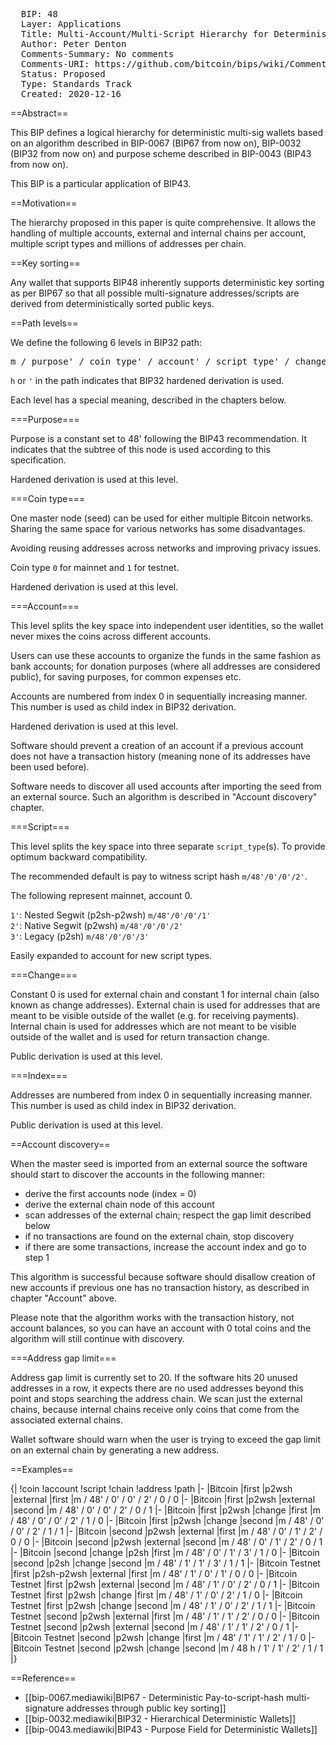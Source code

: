 <pre>
  BIP: 48
  Layer: Applications
  Title: Multi-Account/Multi-Script Hierarchy for Deterministic Multi Signature Wallets
  Author: Peter Denton <dentondevelopment@protonmail.com>
  Comments-Summary: No comments
  Comments-URI: https://github.com/bitcoin/bips/wiki/Comments:BIP-0048
  Status: Proposed
  Type: Standards Track
  Created: 2020-12-16
</pre>

==Abstract==

This BIP defines a logical hierarchy for deterministic multi-sig wallets based on an algorithm
described in BIP-0067 (BIP67 from now on), BIP-0032 (BIP32 from now on) and purpose scheme described in
BIP-0043 (BIP43 from now on).

This BIP is a particular application of BIP43.

==Motivation==

The hierarchy proposed in this paper is quite comprehensive. It allows the handling of
multiple accounts, external and internal chains per account, multiple script types and
millions of addresses per chain.

==Key sorting==

Any wallet that supports BIP48 inherently supports deterministic key sorting as per BIP67 so that all possible
multi-signature addresses/scripts are derived from deterministically sorted public keys.

==Path levels==

We define the following 6 levels in BIP32 path:

<pre>
m / purpose' / coin_type' / account' / script_type' / change / address_index
</pre>

`h` or `'` in the path indicates that BIP32 hardened derivation is used.

Each level has a special meaning, described in the chapters below.

===Purpose===

Purpose is a constant set to 48' following the BIP43 recommendation.
It indicates that the subtree of this node is used according to this specification.

Hardened derivation is used at this level.

===Coin type===

One master node (seed) can be used for either multiple Bitcoin networks.
Sharing the same space for various networks has some disadvantages.

Avoiding reusing addresses across networks and improving privacy issues.

Coin type `0` for mainnet and `1` for testnet.

Hardened derivation is used at this level.

===Account===

This level splits the key space into independent user identities,
so the wallet never mixes the coins across different accounts.

Users can use these accounts to organize the funds in the same
fashion as bank accounts; for donation purposes (where all
addresses are considered public), for saving purposes,
for common expenses etc.

Accounts are numbered from index 0 in sequentially increasing manner.
This number is used as child index in BIP32 derivation.

Hardened derivation is used at this level.

Software should prevent a creation of an account if a previous account does not
have a transaction history (meaning none of its addresses have been used before).

Software needs to discover all used accounts after importing the seed from
an external source. Such an algorithm is described in "Account discovery" chapter.

===Script===

This level splits the key space into three separate `script_type`(s). To provide
optimum backward compatibility.

The recommended default is pay to witness script hash `m/48'/0'/0'/2'`.

The following represent mainnet, account 0.

`1'`: Nested Segwit (p2sh-p2wsh) `m/48'/0'/0'/1'`</br>
`2'`: Native Segwit (p2wsh) `m/48'/0'/0'/2'`</br>
`3'`: Legacy (p2sh) `m/48'/0'/0'/3'`</br>

Easily expanded to account for new script types.

===Change===

Constant 0 is used for external chain and constant 1 for internal chain (also
known as change addresses). External chain is used for addresses that are meant
to be visible outside of the wallet (e.g. for receiving payments). Internal
chain is used for addresses which are not meant to be visible outside of the
wallet and is used for return transaction change.

Public derivation is used at this level.

===Index===

Addresses are numbered from index 0 in sequentially increasing manner.
This number is used as child index in BIP32 derivation.

Public derivation is used at this level.

==Account discovery==

When the master seed is imported from an external source the software should
start to discover the accounts in the following manner:

* derive the first accounts node (index = 0)
* derive the external chain node of this account
* scan addresses of the external chain; respect the gap limit described below
* if no transactions are found on the external chain, stop discovery
* if there are some transactions, increase the account index and go to step 1

This algorithm is successful because software should disallow creation of new
accounts if previous one has no transaction history, as described in chapter
"Account" above.

Please note that the algorithm works with the transaction history, not account
balances, so you can have an account with 0 total coins and the algorithm will
still continue with discovery.

===Address gap limit===

Address gap limit is currently set to 20. If the software hits 20 unused
addresses in a row, it expects there are no used addresses beyond this point
and stops searching the address chain. We scan just the external chains, because
internal chains receive only coins that come from the associated external chains.

Wallet software should warn when the user is trying to exceed the gap limit on
an external chain by generating a new address.

==Examples==

{|
!coin
!account
!script
!chain
!address
!path
|-
|Bitcoin
|first
|p2wsh
|external
|first
|m / 48' / 0' / 0' / 2' / 0 / 0
|-
|Bitcoin
|first
|p2wsh
|external
|second
|m / 48' / 0' / 0' / 2' / 0 / 1
|-
|Bitcoin
|first
|p2wsh
|change
|first
|m / 48' / 0' / 0' / 2' / 1 / 0
|-
|Bitcoin
|first
|p2wsh
|change
|second
|m / 48' / 0' / 0' / 2' / 1 / 1
|-
|Bitcoin
|second
|p2wsh
|external
|first
|m / 48' / 0' / 1' / 2' / 0 / 0
|-
|Bitcoin
|second
|p2wsh
|external
|second
|m / 48' / 0' / 1' / 2' / 0 / 1
|-
|Bitcoin
|second
|change
|p2sh
|first
|m / 48' / 0' / 1' / 3' / 1 / 0
|-
|Bitcoin
|second
|p2sh
|change
|second
|m / 48' / 1' / 1' / 3' / 1 / 1
|-
|Bitcoin Testnet
|first
|p2sh-p2wsh
|external
|first
|m / 48' / 1' / 0' / 1' / 0 / 0
|-
|Bitcoin Testnet
|first
|p2wsh
|external
|second
|m / 48' / 1' / 0' / 2' / 0 / 1
|-
|Bitcoin Testnet
|first
|p2wsh
|change
|first
|m / 48' / 1' / 0' / 2' / 1 / 0
|-
|Bitcoin Testnet
|first
|p2wsh
|change
|second
|m / 48' / 1' / 0' / 2' / 1 / 1
|-
|Bitcoin Testnet
|second
|p2wsh
|external
|first
|m / 48' / 1' / 1' / 2' / 0 / 0
|-
|Bitcoin Testnet
|second
|p2wsh
|external
|second
|m / 48' / 1' / 1' / 2' / 0 / 1
|-
|Bitcoin Testnet
|second
|p2wsh
|change
|first
|m / 48' / 1' / 1' / 2' / 1 / 0
|-
|Bitcoin Testnet
|second
|p2wsh
|change
|second
|m / 48 h / 1' / 1' / 2' / 1 / 1
|}

==Reference==

* [[bip-0067.mediawiki|BIP67 - Deterministic Pay-to-script-hash multi-signature addresses through public key sorting]]
* [[bip-0032.mediawiki|BIP32 - Hierarchical Deterministic Wallets]]
* [[bip-0043.mediawiki|BIP43 - Purpose Field for Deterministic Wallets]]
